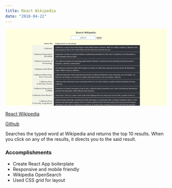 ```yaml
---
title: React Wikipedia
date: "2018-04-22"
---
```


![React Wikipedia](../../static/react-wikipedia.png "React Wikipedia")

[React Wikipedia](https://jenlky.github.io/react-wikipedia/)

[Github](https://github.com/jenlky/react-wikipedia)

Searches the typed word at Wikipedia and returns the top 10 results.
When you click on any of the results, it directs you to the said result.

### Accomplishments ###

- Create React App boilerplate
- Responsive and mobile friendly
- Wikipedia OpenSearch
- Used CSS grid for layout
